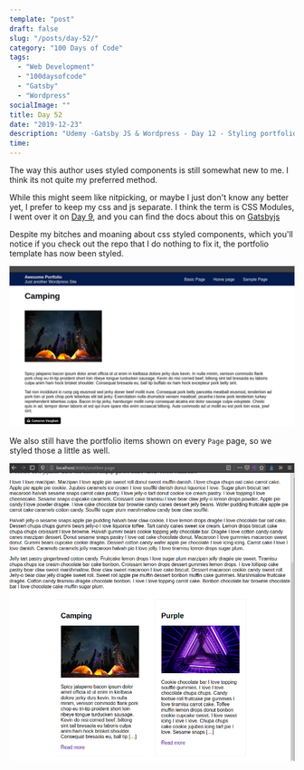 ```yaml
---
template: "post"
draft: false
slug: "/posts/day-52/"
category: "100 Days of Code"
tags:
  - "Web Development"
  - "100daysofcode"
  - "Gatsby"
  - "Wordpress"
socialImage: ""
title: Day 52 
date: "2019-12-23"
description: "Udemy -Gatsby JS & Wordpress - Day 12 - Styling portfolio posts"
time: 
---
```


The way this author uses styled components is still somewhat new to me. I think its not quite my preferred method.

While this might seem like nitpicking, or maybe I just don't know any better yet, I prefer to keep my css and js separate. I think the term is CSS Modules, I went over it on [Day 9](/posts/day-9), and you can find the docs about this on [Gatsbyjs](https://www.gatsbyjs.org/tutorial/part-two/#css-modules)

Despite my bitches and moaning about css styled components, which you'll notice if you check out the repo that I do nothing to fix it, the portfolio template has now been styled.

![portfolio template with css](../../static/media/2019-12-23-gatsby-portfolio-page.png)

We also still have the portfolio items shown on every `Page` page, so we styled those a little as well.

![Page component with portfolio snippet](../../static/media/2019-12-23-gatsby-page-portfolio-item.png)
